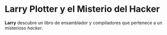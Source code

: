 # Larry Plotter y el Misterio del Hacker

**Larry** descubre un libro de ensamblador y compiladores que pertenece a un 
misterioso *hacker*.
